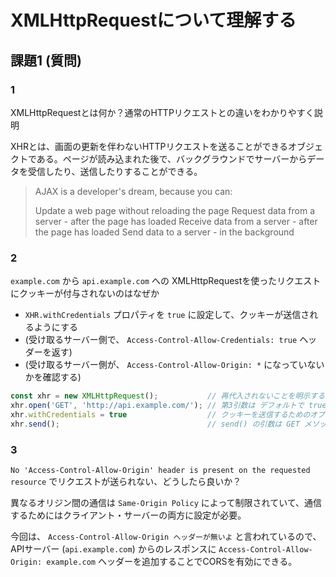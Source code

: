 # XMLHttpRequestについて理解する

## 課題1 (質問)

### 1

XMLHttpRequestとは何か？通常のHTTPリクエストとの違いをわかりやすく説明

XHRとは、画面の更新を伴わないHTTPリクエストを送ることができるオブジェクトである。ページが読み込まれた後で、バックグラウンドでサーバーからデータを受信したり、送信したりすることができる。

> AJAX is a developer's dream, because you can:
> 
> Update a web page without reloading the page
> Request data from a server - after the page has loaded
> Receive data from a server - after the page has loaded
> Send data to a server - in the background

### 2

`example.com` から `api.example.com` への XMLHttpRequestを使ったリクエストにクッキーが付与されないのはなぜか

- `XHR.withCredentials` プロパティを `true` に設定して、クッキーが送信されるようにする
- (受け取るサーバー側で、 `Access-Control-Allow-Credentials: true` ヘッダーを返す)
- (受け取るサーバー側が、 `Access-Control-Allow-Origin: *` になっていないかを確認する)

```js
const xhr = new XMLHttpRequest();           // 再代入されないことを明示するために const で宣言する
xhr.open('GET', 'http://api.example.com/'); // 第3引数は デフォルトで true のため必要なし
xhr.withCredentials = true                  // クッキーを送信するためのオプション
xhr.send();                                 // send() の引数は GET メソッドの場合無視されるため必要なし
```

### 3

`No 'Access-Control-Allow-Origin' header is present on the requested resource` でリクエストが送られない、どうしたら良いか？

異なるオリジン間の通信は `Same-Origin Policy` によって制限されていて、通信するためにはクライアント・サーバーの両方に設定が必要。

今回は、 `Access-Control-Allow-Origin ヘッダーが無いよ` と言われているので、APIサーバー (`api.example.com`) からのレスポンスに `Access-Control-Allow-Origin: example.com` ヘッダーを追加することでCORSを有効にできる。
